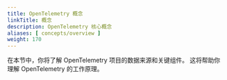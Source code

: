 ```yaml
---
title: OpenTelemetry 概念
linkTitle: 概念
description: OpenTelemetry 核心概念
aliases: [ concepts/overview ]
weight: 170
---
```


在本节中，你将了解 OpenTelemetry 项目的数据来源和关键组件。
这将帮助你理解 OpenTelemetry 的工作原理。
